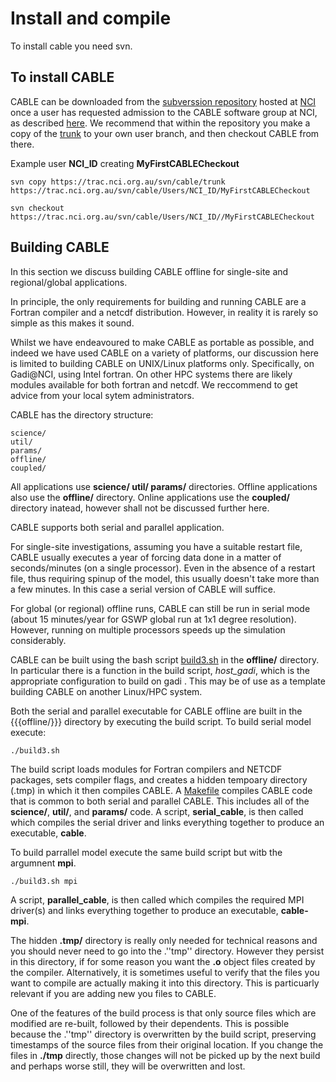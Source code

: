 # Install and compile
To install cable you need svn.

## To install CABLE

CABLE can be downloaded from the [subverssion repository](https://trac.nci.org.au/svn/cable) hosted at [NCI](https://nci.org.au) once a user has requested admission to the CABLE software group at NCI, as described [here](https://trac.nci.org.au/trac/cable/wiki/CABLE_Registration). We recommend that within the repository you make a copy of the [trunk](https://trac.nci.org.au/svn/cable/trunk) to your own user branch, and then checkout CABLE from there. 

Example user **NCI_ID** creating **MyFirstCABLECheckout** 
    
    svn copy https://trac.nci.org.au/svn/cable/trunk https://trac.nci.org.au/svn/cable/Users/NCI_ID/MyFirstCABLECheckout
    
    svn checkout https://trac.nci.org.au/svn/cable/Users/NCI_ID//MyFirstCABLECheckout




## Building CABLE

In this section we discuss building CABLE offline for single-site and regional/global applications.

In principle, the only requirements for building and running CABLE are a Fortran compiler and a netcdf distribution. However, in reality it is rarely so simple as this makes it sound. 

Whilst we have endeavoured to make CABLE as portable as possible, and indeed we have used CABLE on a variety of platforms, our discussion here is limited to building CABLE on UNIX/Linux platforms only. Specifically, on Gadi@NCI, using Intel fortran. On other HPC systems there are likely modules available for both fortran and netcdf. We reccommend to get advice from your local sytem administrators.

CABLE has the directory structure:

    science/
    util/
    params/
    offline/
    coupled/


All applications use **science/ util/ params/** directories. Offline applications also use the **offline/** directory. Online applications use the **coupled/** directory inatead, however shall not be discussed further here.

CABLE supports both serial and parallel application. 

For single-site investigations, assuming you have a suitable restart file, CABLE usually executes a year of forcing data done in a matter of seconds/minutes (on a single processor). Even in the absence of a restart file, thus requiring spinup of the model, this usually doesn't take more than a few minutes. In this case a serial version of CABLE will suffice. 

For global (or regional) offline runs, CABLE can still be run in serial mode (about 15 minutes/year for GSWP global run at 1x1 degree resolution). However, running on multiple processors speeds up the simulation considerably.

CABLE can be built using the bash script [build3.sh](https://trac.nci.org.au/svn/cable/trunk/offline/build3.sh) in the **offline/** directory. In particular there is a function in the build script, *host_gadi*, which is the appropriate configuration to build on gadi . This may be of use as a template building CABLE on another Linux/HPC system.

Both the serial and parallel executable for CABLE offline are built in the {{{offline/}}} directory by executing 
the build script. To build serial model execute: 


    ./build3.sh

The build script loads modules for Fortran compilers and NETCDF packages, sets compiler flags, and creates a hidden tempoary directory (.tmp) in which it then compiles CABLE.  A [Makefile](https://trac.nci.org.au/svn/cable/trunk/offline/Makefile) compiles CABLE code that is common to both serial and parallel CABLE. This includes all of the **science/**, **util/**, and **params/** code. A script, **serial_cable**, is then called which compiles the serial driver and links everything together to produce an executable, **cable**.

To build parrallel model execute the same build script but witb the argumnent **mpi**.   

    ./build3.sh mpi

A script, **parallel_cable**, is then called which compiles the required MPI driver(s) and links everything together to produce an executable, **cable-mpi**.

The hidden **.tmp/** directory is really only needed for technical reasons and you should never need to go 
into the .''tmp'' directory. However they persist in this directory, if for some reason you want the **.o** object files created by the compiler. Alternatively, it is sometimes useful to verify that the files you want to compile are actually making it into this directory. This is particuarly relevant if you are adding new you files to CABLE. 

One of the features of the build process is that only source files which are
modified are re-built, followed by their dependents. This is possible because the .''tmp'' directory is
overwritten by the build script, preserving timestamps of the source files from their original location.
If you change the files in **./tmp** directly, those changes will not be picked up by the next build
and perhaps worse still, they will be overwritten and lost.


